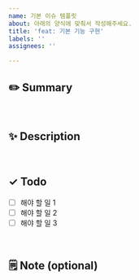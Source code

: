 ```yaml
---
name: 기본 이슈 템플릿
about: 아래의 양식에 맞춰서 작성해주세요.
title: 'feat: 기본 기능 구현'
labels: ''
assignees: ''

---
```


## ✏️ Summary
<!-- 요약 예시: 간단한 이슈를 요약해주세요 -->

<br>

## ✨ Description
<!-- 설명 예시: 디테일한 설명을 작성해주세요. -->

<br>

## ✓ Todo
- [ ] 해야 할 일 1
- [ ] 해야 할 일 2 
- [ ] 해야 할 일 3

<br>

## 🗒️ Note (optional)
<!--  추가 필요한 사항이나 하고픈 말 -->
<!--  reference 등 입력 -->
